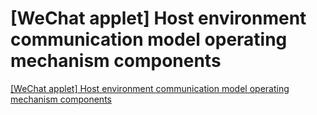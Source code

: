 # [WeChat applet] Host environment communication model operating mechanism components
[[WeChat applet] Host environment communication model operating mechanism components](https://aiwithcloud.com/2022/09/16/wechat_applet_host_environment_communication_model_operating_mechanism_components/)